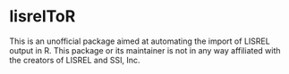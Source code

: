 lisrelToR
=========

This is an unofficial package aimed at automating the import of LISREL output in R. This package or its maintainer is not in any way affiliated with the creators of LISREL and SSI, Inc.
